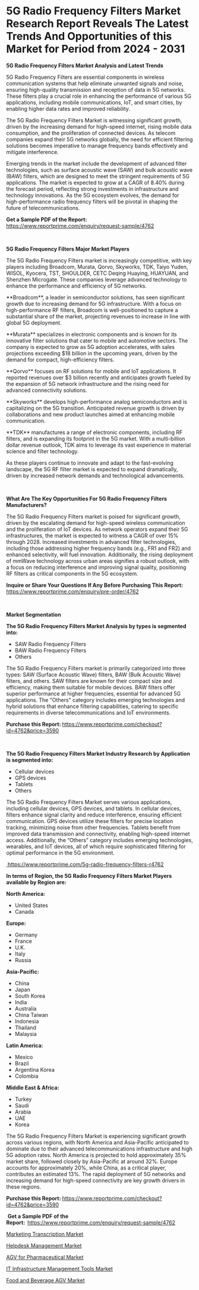 <p><h1>5G Radio Frequency Filters Market Research Report Reveals The Latest Trends And Opportunities of this Market for Period from 2024 - 2031</h1></p><p><strong>5G Radio Frequency Filters Market Analysis and Latest Trends</strong></p>
<p><p>5G Radio Frequency Filters are essential components in wireless communication systems that help eliminate unwanted signals and noise, ensuring high-quality transmission and reception of data in 5G networks. These filters play a crucial role in enhancing the performance of various 5G applications, including mobile communications, IoT, and smart cities, by enabling higher data rates and improved reliability. </p><p>The 5G Radio Frequency Filters Market is witnessing significant growth, driven by the increasing demand for high-speed internet, rising mobile data consumption, and the proliferation of connected devices. As telecom companies expand their 5G networks globally, the need for efficient filtering solutions becomes imperative to manage frequency bands effectively and mitigate interference. </p><p>Emerging trends in the market include the development of advanced filter technologies, such as surface acoustic wave (SAW) and bulk acoustic wave (BAW) filters, which are designed to meet the stringent requirements of 5G applications. The market is expected to grow at a CAGR of 8.40% during the forecast period, reflecting strong investments in infrastructure and technology innovations. As the 5G ecosystem evolves, the demand for high-performance radio frequency filters will be pivotal in shaping the future of telecommunications.</p></p>
<p><strong>Get a Sample PDF of the Report:&nbsp;</strong> <a href="https://www.reportprime.com/enquiry/request-sample/4762">https://www.reportprime.com/enquiry/request-sample/4762</a></p>
<p>&nbsp;</p>
<p><strong>5G Radio Frequency Filters Major Market Players</strong></p>
<p><p>The 5G Radio Frequency Filters market is increasingly competitive, with key players including Broadcom, Murata, Qorvo, Skyworks, TDK, Taiyo Yuden, WISOL, Kyocera, TST, SHOULDER, CETC Deqing Huaying, HUAYUAN, and Shenzhen Microgate. These companies leverage advanced technology to enhance the performance and efficiency of 5G networks.</p><p>**Broadcom**, a leader in semiconductor solutions, has seen significant growth due to increasing demand for 5G infrastructure. With a focus on high-performance RF filters, Broadcom is well-positioned to capture a substantial share of the market, projecting revenues to increase in line with global 5G deployment.</p><p>**Murata** specializes in electronic components and is known for its innovative filter solutions that cater to mobile and automotive sectors. The company is expected to grow as 5G adoption accelerates, with sales projections exceeding $18 billion in the upcoming years, driven by the demand for compact, high-efficiency filters.</p><p>**Qorvo** focuses on RF solutions for mobile and IoT applications. It reported revenues over $3 billion recently and anticipates growth fueled by the expansion of 5G network infrastructure and the rising need for advanced connectivity solutions.</p><p>**Skyworks** develops high-performance analog semiconductors and is capitalizing on the 5G transition. Anticipated revenue growth is driven by collaborations and new product launches aimed at enhancing mobile communication.</p><p>**TDK** manufactures a range of electronic components, including RF filters, and is expanding its footprint in the 5G market. With a multi-billion dollar revenue outlook, TDK aims to leverage its vast experience in material science and filter technology.</p><p>As these players continue to innovate and adapt to the fast-evolving landscape, the 5G RF filter market is expected to expand dramatically, driven by increased network demands and technological advancements.</p></p>
<p>&nbsp;</p>
<p><strong>What Are The Key Opportunities For 5G Radio Frequency Filters Manufacturers?</strong></p>
<p><p>The 5G Radio Frequency Filters market is poised for significant growth, driven by the escalating demand for high-speed wireless communication and the proliferation of IoT devices. As network operators expand their 5G infrastructures, the market is expected to witness a CAGR of over 15% through 2028. Increased investments in advanced filter technologies, including those addressing higher frequency bands (e.g., FR1 and FR2) and enhanced selectivity, will fuel innovation. Additionally, the rising deployment of mmWave technology across urban areas signifies a robust outlook, with a focus on reducing interference and improving signal quality, positioning RF filters as critical components in the 5G ecosystem.</p></p>
<p><strong>Inquire or Share Your Questions If Any Before Purchasing This Report:</strong> <a href="https://www.reportprime.com/enquiry/pre-order/4762">https://www.reportprime.com/enquiry/pre-order/4762</a></p>
<p>&nbsp;</p>
<p><strong>Market Segmentation</strong></p>
<p><strong>The 5G Radio Frequency Filters Market Analysis by types is segmented into:</strong></p>
<p><ul><li>SAW Radio Frequency Filters</li><li>BAW Radio Frequency Filters</li><li>Others</li></ul></p>
<p><p>The 5G Radio Frequency Filters market is primarily categorized into three types: SAW (Surface Acoustic Wave) filters, BAW (Bulk Acoustic Wave) filters, and others. SAW filters are known for their compact size and efficiency, making them suitable for mobile devices. BAW filters offer superior performance at higher frequencies, essential for advanced 5G applications. The "Others" category includes emerging technologies and hybrid solutions that enhance filtering capabilities, catering to specific requirements in diverse telecommunications and IoT environments.</p></p>
<p><strong>Purchase this Report:&nbsp;</strong><a href="https://www.reportprime.com/checkout?id=4762&price=3590">https://www.reportprime.com/checkout?id=4762&price=3590</a></p>
<p>&nbsp;</p>
<p><strong>The 5G Radio Frequency Filters Market Industry Research by Application is segmented into:</strong></p>
<p><ul><li>Cellular devices</li><li>GPS devices</li><li>Tablets</li><li>Others</li></ul></p>
<p><p>The 5G Radio Frequency Filters Market serves various applications, including cellular devices, GPS devices, and tablets. In cellular devices, filters enhance signal clarity and reduce interference, ensuring efficient communication. GPS devices utilize these filters for precise location tracking, minimizing noise from other frequencies. Tablets benefit from improved data transmission and connectivity, enabling high-speed internet access. Additionally, the “Others” category includes emerging technologies, wearables, and IoT devices, all of which require sophisticated filtering for optimal performance in the 5G environment.</p></p>
<p><a href="https://www.reportprime.com/5g-radio-frequency-filters-r4762">&nbsp;https://www.reportprime.com/5g-radio-frequency-filters-r4762</a></p>
<p><strong>In terms of Region, the 5G Radio Frequency Filters Market Players available by Region are:</strong></p>
<p>
    <p> <strong> North America: </strong>
        <ul>
            <li>United States</li>
            <li>Canada</li>
        </ul>
        </p> 
    <p> <strong> Europe: </strong>
        <ul>
            <li>Germany</li>
            <li>France</li>
            <li>U.K.</li>
            <li>Italy</li>
            <li>Russia</li>
        </ul>
        </p> 
    <p> <strong> Asia-Pacific: </strong>
        <ul>
            <li>China</li>
            <li>Japan</li>
            <li>South Korea</li>
            <li>India</li>
            <li>Australia</li>
            <li>China Taiwan</li>
            <li>Indonesia</li>
            <li>Thailand</li>
            <li>Malaysia</li>
        </ul>
        </p> 
    <p> <strong> Latin America: </strong>
        <ul>
            <li>Mexico</li>
            <li>Brazil</li>
            <li>Argentina Korea</li>
            <li>Colombia</li>
        </ul>
        </p> 
    <p> <strong> Middle East & Africa: </strong>
        <ul>
            <li>Turkey</li>
            <li>Saudi</li>
            <li>Arabia</li>
            <li>UAE</li>
            <li>Korea</li>
        </ul>
    </p>
    </p>
<p><p>The 5G Radio Frequency Filters Market is experiencing significant growth across various regions, with North America and Asia-Pacific anticipated to dominate due to their advanced telecommunications infrastructure and high 5G adoption rates. North America is projected to hold approximately 35% market share, followed closely by Asia-Pacific at around 32%. Europe accounts for approximately 20%, while China, as a critical player, contributes an estimated 13%. The rapid deployment of 5G networks and increasing demand for high-speed connectivity are key growth drivers in these regions.</p></p>
<p><strong>Purchase this Report: </strong><a href="https://www.reportprime.com/checkout?id=4762&price=3590">https://www.reportprime.com/checkout?id=4762&price=3590</a></p>
<p>&nbsp;<strong>Get a Sample PDF of the Report:&nbsp;&nbsp;</strong><a href="https://www.reportprime.com/enquiry/request-sample/4762">https://www.reportprime.com/enquiry/request-sample/4762</a></p>
<p><strong></strong></p>
<p><p><a href="https://www.linkedin.com/pulse/insights-marketing-transcription-market-size-which-expanding-yv8lc?trackingId=j83mKzkARoWYqN53xOl5Kw%3D%3D">Marketing Transcription Market</a></p><p><a href="https://www.linkedin.com/pulse/future-innovation-global-helpdesk-management-market-growth-opportunities-pwtxc?trackingId=B2Qvu7YjR%2ByhzYs0fffnxQ%3D%3D">Helpdesk Management Market</a></p><p><a href="https://issuu.com/reportprime-2/docs/agv-for-pharmaceutical-market-size-_d580ee59fb79a4">AGV for Pharmaceutical Market</a></p><p><a href="https://www.linkedin.com/pulse/infrastructure-management-tools-market-analysis-report-global-bjwzc?trackingId=3t0tEkoXQhWn9p0ldmzZWA%3D%3D">IT Infrastructure Management Tools Market</a></p><p><a href="https://issuu.com/reportprime-2/docs/food-and-beverage-agv-market-size-2_05c0c8ecb829d4">Food and Beverage AGV Market</a></p></p>